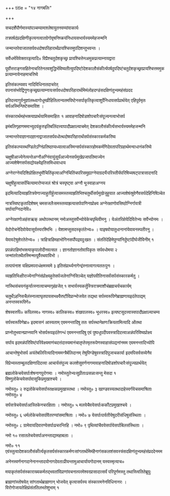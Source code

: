 +++
title = "१४ नागबलिः"

+++

सचदर्शेपौर्णमास्यांपञ्चम्यामाश्लेषायुतनवम्यांवाकार्यः

तत्रपर्षदंप्रदक्षिणीकृत्यनत्वातग्रेगोवृषनिष्क्रयंनिधायसभार्यस्यममेहजन्मनि

जन्मान्तरेवाजातसर्पवधदोषपरिहारार्थंप्रायश्चित्तमुपदिशन्तुभवन्तः ।

सर्वेधर्मविवेक्तारइत्यादि० विप्रैश्चतुर्दशकृच्छ्र प्रायश्चित्तेनअमुकप्रत्याम्नायद्वारा

पूर्वोत्तराङ्गसहितेनाचरितेनतवशुद्धिर्भविष्यतीत्युपदिष्टोदेशकालौसंकीर्त्यपर्षदुपदिष्टंचतुर्दशकृच्छ्राप्रायश्चित्तममुकप्रत्याम्नायेनाहमाचरिष्ये

इतिसंकल्प्यवप नादिविधिनातदाचरेत् वपनासंभवेद्विगुणःकृच्छ्रप्रत्याम्नायःसर्पवधदोषपरिहारार्थमिमंलोहदण्डंसदक्षिणंतुभ्यमहंसंप्रदद

इतिदत्त्वागुर्वनुज्ञांलब्ध्वागोधूमव्रीहितिलान्यतमपिष्टेनसर्पाकृतिकृत्वाशूर्पेनिधायसर्पप्रार्थयेत् एहिपूर्वमृतः सर्पअस्मिन्पिष्टेसमाविश ।

संस्कारार्थमहंभक्त्याप्रार्थयामिसमाहितः १ आवाहनादिषोडशोपचारैःसंपूज्यनत्वाभोसर्प

इमंबलिगृहाणममाभ्युदयंकुरुइतिबलिंदत्त्वापादौप्रक्षाल्याचमेत् देशकालौसंकीर्त्यसभार्यस्यममेहजन्मनि

जन्मान्तरेवाज्ञानादज्ञानाद्वाजातसर्पवधोत्थदोषपरिहारार्थंसर्पसंस्कारकर्मकरिष्य

इतिसंकल्प्यस्थण्डिलेऽग्निंप्रतिष्ठाप्यध्यात्वाअस्मिन्सर्पसंस्कारहोमकर्मणिदेवतापरिग्रहार्थमन्वाधानंकरिष्ये

चक्षुषीआज्येनेत्यन्तेअग्नौअग्निंवायुंसूर्यंआज्येनसर्पमुखेप्रजापतिमाज्येन आज्यशेषेणसर्पसद्योयक्ष्येइतिसमिधावाधाय

अग्नेराग्नेयदिशिप्रोक्षितभूमौचितिंकृत्वाअग्निंचितिंचपरिसमुह्याग्नेयाग्रदर्भैःपरिस्तीर्यपरिषिच्यषट्‌पात्रासादनादि

चक्षुषीहुत्वासर्पंचित्यामारोप्यजलं श्रोत्रं चस्पृष्ट्वा अग्नौ भूःस्वाहाअग्नय

इदमित्यादिव्याह्रतित्रयेणाज्याहुतीर्हुत्वासमस्तव्याह्रतिभिश्चतुर्थीसर्पमुखेजुहुयात आज्यशेषंस्रुवेणैवसर्पदेहिनिषिञ्चेत

नात्रस्विष्टकृतादिशेषम् चमसजलैःसमस्तव्याह्रत्यासर्पपाणिनाप्रोक्ष्य अग्नेरक्षाणोवसिष्ठोग्निर्गायत्री सर्पायाग्निदानेवि०

अग्नेरक्षाणोअहंसऋक्‌ अथोपस्थानम् नमोअस्तुसर्पेभ्योयेकेचपृथिवीमनु । येअंतरिक्षेयेदिवितेभ्यः सर्पेभ्योनमः ।

येदोरोचनेदिवोयेवासूर्यस्यरश्मिभिः । येशामप्सुसदस्कृतंतेभ्यः० । याइषवोयातुधानानांयेवावनस्पतीरनु ।

येवावटेषुशेरतेतेभ्यः० । त्राहित्राहिमहाभोगिनसर्पोपद्रवदुःखतः । संततिंदेहिमेपुण्यांनिर्दुष्टांदीर्घजीविनीम् १

प्रपन्नंपाहिमांभक्त्याकृपालोदीनवत्सल । ज्ञानतोज्ञानतोवापिकृतः सर्पवधोमया २ जन्मांतरेतथैतस्मिन्मत्पूर्वैरथवाविभो ।

तत्पापंनाश यक्षिप्रमपराधंक्षमस्वमे ३ इतिसंप्रार्थ्यनागेन्द्रंस्नात्वागत्यततःपुनः ।

व्याह्रतिभिःक्षीराज्येनाग्निंसंप्रोक्ष्यहुतेसर्पजलेनाग्निंसिञ्चेत् यज्ञोपवीतिनासर्वंसर्पसंस्कारकर्मतु ।

नास्थिसंचयनंकुर्यात्स्नात्वाचम्यगृहंव्रजेत् १ सभार्यस्यकर्तुस्त्रिरात्रमाशौचंब्रह्मचर्यचकार्यम्

चतुर्थेऽहनिसचैलंस्नात्वाघृतपायसभक्ष्यैरष्टौविप्रान्भोजयेत तद्यथा सर्पस्वरूपिणेब्राह्मणायइदंतेपाद्यम् अनन्तस्वरूपिणे०

शेषस्वरुपि० कपिलस्व० नागस्व० कालिकस्व० शंखपालस्व० भूधरस्व० इत्यष्टसुदत्त्वास्वपादौप्रक्षाल्याचम्य

सर्पस्वरूपिणेब्रा० इदमासनं आस्यताम् एवमनन्तादिषु ततः सर्पस्थानेक्षणःक्रियतामित्यादि ओंतथा

प्राप्नोतुभवानप्राप्नवानि भोसर्परूपइदंतेगन्धं एवमनन्तादिषु एवं पुष्पधूपदीपवस्त्रादिदत्त्वाअन्नंपरिविष्यप्रोक्ष्य

सर्पाय इदमन्नंपरिविष्टंपरिवेक्ष्यमाणंचदत्तंदास्यमानंचातृप्तेरमृतरूपेणस्वाहासंपद्यनांनमम एवमनन्तादिभ्योपि

आचान्तेषुभोसर्प अयंतेबलिरित्यादिनाममन्त्रैर्बलिदानम् तेषुपिण्डेषुवस्त्रादिपूजाचकार्या इदमपिसर्वसव्येनैव

विप्रेभ्यस्ताम्बूलदक्षिणादिदत्त्वा आचार्यसंपूज्य कलशेसुवर्णनागमावाहनादिषोडशोपचारैःसंपूज्यप्रार्थयेत्

ब्रह्मलोकेचयेसर्पाःशेषनागपुरोगमाः । नमोस्तुतेभ्यःसुप्रीताःप्रसन्नाःसन्तु मेसदा १ विष्णुलोकेचयेसर्पावासुकिप्रमुखाश्चये ।

नमोस्तु० २ रुद्रलोकेचयेसर्पास्तक्षकप्रमुखास्तथा । नमोस्तु० ३ खाण्डवस्यतथादाहेस्वर्गंयेचसमाश्रिताः नमोस्तु० ४

सर्पसत्रेचयेसर्पाआस्तिकेनचरक्षिताः । नमोस्तु० ५ मलयेचैवयेसर्पाःकर्कोटप्रमुखाश्चये ।

नमोस्तु० ६ धर्मलोकेचयेसर्पावैतरण्यांसमाश्रिताः । नमो० ७ येसर्पाःपार्वतीयेषुदरीसंधिषुसंस्थिताः ।

नमोस्तु० ८ ग्रामेवायदिवारण्येसर्पाःप्रचरन्तिहि । नमो० ९ पृथिव्यांचैवयेसर्पायेसर्पाबिलसंस्थिताः ।

नमो १० रसातलेचयेसर्पाअनन्ताद्यामहाबलाः ।

नमो० ११ एवंस्तुत्वादेशकालौसंकीर्त्यकृतसर्पसंस्कारकर्मणःसांगतार्थमिमंहैनागंसकलशंसवस्त्रंसदक्षिणंतुभ्यमहंसंप्रददेनमम

अनेनस्वर्णनागदानेनानन्तादयोनागदेवताःप्रीयन्तामुआचार्यायगोदानम् यस्यस्मृत्याच०

मयाकृतंसर्पसंस्काराख्यकर्मतद्भवतांविप्राणांवचनात्परमेश्वरप्रासादात्सर्वं परिपूर्णमस्तु तथास्त्वितितेब्रूयुः

ब्राह्मणांस्तोषयेत् सांगतार्थब्राह्मणान् भोजयेत् कृत्वासर्पस्य संस्कारमनेनविधिनानरः । विरोगोजायतेक्षिप्रंसंततिलभतेशुभाम् १
